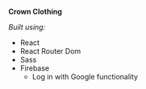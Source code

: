 **Crown Clothing**

_Built using:_

- React
- React Router Dom
- Sass
- Firebase
  - Log in with Google functionality
